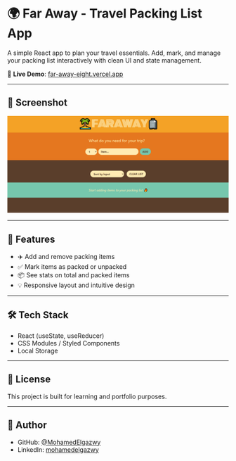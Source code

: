# 🌍 Far Away - Travel Packing List App

A simple React app to plan your travel essentials. Add, mark, and manage your packing list interactively with clean UI and state management.

🔗 **Live Demo**: [far-away-eight.vercel.app](https://far-away-eight.vercel.app)

---

## 📸 Screenshot

![FarAway Screenshot](https://github.com/MohamedElgazwy/far-away/raw/main/screenshot.png)

---

## 🚀 Features

- ✈️ Add and remove packing items
- ✅ Mark items as packed or unpacked
- 📦 See stats on total and packed items
- 💡 Responsive layout and intuitive design

---

## 🛠️ Tech Stack

- React (useState, useReducer)
- CSS Modules / Styled Components
- Local Storage

---

## 📄 License

This project is built for learning and portfolio purposes.

---

## 👤 Author

- GitHub: [@MohamedElgazwy](https://github.com/MohamedElgazwy)
- LinkedIn: [mohamedelgazwy](https://www.linkedin.com/in/mohammed-algazwy-3092031b7/?trk=public-profile-join-page)
